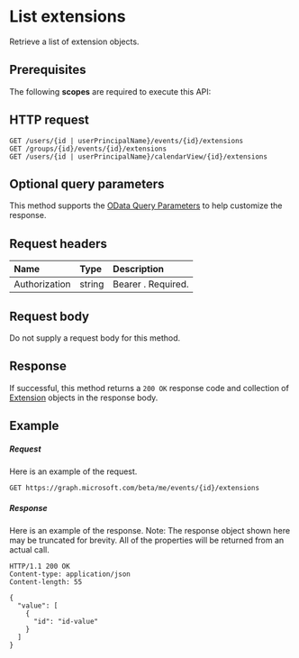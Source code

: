 # List extensions

Retrieve a list of extension objects.
## Prerequisites
The following **scopes** are required to execute this API: 
## HTTP request
<!-- { "blockType": "ignored" } -->
```http
GET /users/{id | userPrincipalName}/events/{id}/extensions
GET /groups/{id}/events/{id}/extensions
GET /users/{id | userPrincipalName}/calendarView/{id}/extensions
```
## Optional query parameters
This method supports the [OData Query Parameters](http://developer.microsoft.com/en-us/graph/docs/overview/query_parameters) to help customize the response.

## Request headers
| Name       | Type | Description|
|:-----------|:------|:----------|
| Authorization  | string  | Bearer <token>. Required. |

## Request body
Do not supply a request body for this method.
## Response
If successful, this method returns a `200 OK` response code and collection of [Extension](../resources/extension.md) objects in the response body.
## Example
##### Request
Here is an example of the request.
<!-- {
  "blockType": "request",
  "name": "get_extensions"
}-->
```http
GET https://graph.microsoft.com/beta/me/events/{id}/extensions
```
##### Response
Here is an example of the response. Note: The response object shown here may be truncated for brevity. All of the properties will be returned from an actual call.
<!-- {
  "blockType": "response",
  "truncated": true,
  "@odata.type": "microsoft.graph.extension",
  "isCollection": true
} -->
```http
HTTP/1.1 200 OK
Content-type: application/json
Content-length: 55

{
  "value": [
    {
      "id": "id-value"
    }
  ]
}
```

<!-- uuid: 8fcb5dbc-d5aa-4681-8e31-b001d5168d79
2015-10-25 14:57:30 UTC -->
<!-- {
  "type": "#page.annotation",
  "description": "List extensions",
  "keywords": "",
  "section": "documentation",
  "tocPath": ""
}-->